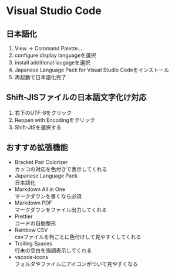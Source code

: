 # Visual Studio Code

## 日本語化
1. View -> Command Palette...
2. configure display languageを選択
3. install additional laugageを選択
4. Japanese Language Pack for Visual Studio Codeをインストール
5. 再起動で日本語化完了

## Shift-JISファイルの日本語文字化け対応
1. 右下のUTF-8をクリック
2. Reopen with Encodingをクリック
3. Shift-JISを選択する

## おすすめ拡張機能
* Bracket Pair Colorizer  
カッコの対応を色付きで表示してくれる
* Japanese Language Pack  
日本語化
* Markdown All in One  
マークダウンを書くなら必須
* Markdown PDF  
マークダウンをファイル出力してくれる
* Prettier  
コードの自動整形
* Rainbow CSV  
csvファイルを列ごとに色付けして見やすくしてくれる
* Trailing Spaces  
行末の空白を強調表示してくれる
* vscode-icons  
フォルダやファイルにアイコンがついて見やすくなる
